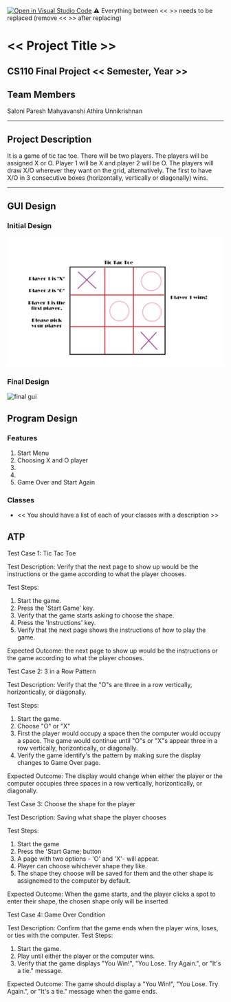 [![Open in Visual Studio Code](https://classroom.github.com/assets/open-in-vscode-718a45dd9cf7e7f842a935f5ebbe5719a5e09af4491e668f4dbf3b35d5cca122.svg)](https://classroom.github.com/online_ide?assignment_repo_id=12803390&assignment_repo_type=AssignmentRepo)
:warning: Everything between << >> needs to be replaced (remove << >> after replacing)

# << Project Title >>
## CS110 Final Project  << Semester, Year >>

## Team Members

Saloni Paresh Mahyavanshi
Athira Unnikrishnan

***

## Project Description

It is a game of tic tac toe. There will be two players. The players will be assigned X or O. Player 1 will be X and player 2 will be O. The players will draw X/O wherever they want on the grid, alternatively. The first to have X/O in 3 consecutive boxes (horizontally, vertically or diagonally) wins.

***    

## GUI Design



### Initial Design

![initial gui](assets/gui.jpg)

### Final Design

![final gui](assets/finalgui.jpg)

## Program Design

### Features

1. Start Menu
2. Choosing X and O player
3. 
4. 
5. Game Over and Start Again

### Classes

- << You should have a list of each of your classes with a description >>

## ATP

Test Case 1: Tic Tac Toe

Test Description: Verify that the next page to show up would be the instructions or the game according to what the player chooses.

Test Steps:
1. Start the game.
2. Press the 'Start Game' key.
3. Verify that the game starts asking to choose the shape.
4. Press the 'Instructions' key.
5. Verify that the next page shows the instructions of how to play the game.

Expected Outcome: the next page to show up would be the instructions or the game according to what the player chooses.

Test Case 2: 3 in a Row Pattern

Test Description: Verify that the "O"s are three in a row vertically, horizontically, or diagonally.

Test Steps:
1. Start the game.
2. Choose "O" or "X"
3. First the player would occupy a space then the computer would occupy a space. The game would continue until "O"s or "X"s appear three in a row vertically, horizontically, or diagonally.
4. Verify the game identify's the pattern by making sure the display changes to Game Over page. 

Expected Outcome: The display would change when either the player or the computer occupies three spaces in a row vertically, horizontically, or diagonally.

Test Case 3: Choose the shape for the player

Test Description: Saving what shape the player chooses

Test Steps:
1. Start the game
2. Press the 'Start Game; button
3. A page with two options - 'O' and 'X'- will appear.
4. Player can choose whichever shape they like.
5. The shape they choose will be saved for them and the other shape is assignemed to the computer by default.

Expected Outcome: When the game starts, and the player clicks a spot to enter their shape, the chosen shape only will be inserted

Test Case 4: Game Over Condition

Test Description: Confirm that the game ends when the player wins, loses, or ties with the computer.
Test Steps:
1. Start the game.
2. Play until either the player or the computer wins.
3. Verify that the game displays "You Win!", "You Lose. Try Again.", or "It's a tie." message.

Expected Outcome: The game should display a "You Win!", "You Lose. Try Again.", or "It's a tie." message when the game ends.

